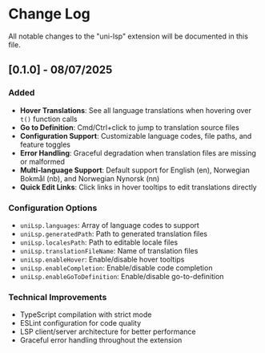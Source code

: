 # Change Log

All notable changes to the "uni-lsp" extension will be documented in this file.

## [0.1.0] - 08/07/2025

### Added
- **Hover Translations**: See all language translations when hovering over `t()` function calls
- **Go to Definition**: Cmd/Ctrl+click to jump to translation source files
- **Configuration Support**: Customizable language codes, file paths, and feature toggles
- **Error Handling**: Graceful degradation when translation files are missing or malformed
- **Multi-language Support**: Default support for English (en), Norwegian Bokmål (nb), and Norwegian Nynorsk (nn)
- **Quick Edit Links**: Click links in hover tooltips to edit translations directly

### Configuration Options
- `uniLsp.languages`: Array of language codes to support
- `uniLsp.generatedPath`: Path to generated translation files
- `uniLsp.localesPath`: Path to editable locale files
- `uniLsp.translationFileName`: Name of translation files
- `uniLsp.enableHover`: Enable/disable hover tooltips
- `uniLsp.enableCompletion`: Enable/disable code completion
- `uniLsp.enableGoToDefinition`: Enable/disable go-to-definition

### Technical Improvements
- TypeScript compilation with strict mode
- ESLint configuration for code quality
- LSP client/server architecture for better performance
- Graceful error handling throughout the extension